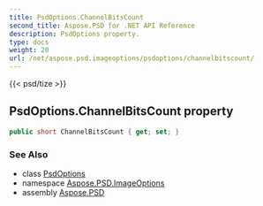 ```yaml
---
title: PsdOptions.ChannelBitsCount
second_title: Aspose.PSD for .NET API Reference
description: PsdOptions property. 
type: docs
weight: 20
url: /net/aspose.psd.imageoptions/psdoptions/channelbitscount/
---
```

{{< psd/tize >}}
## PsdOptions.ChannelBitsCount property

```csharp
public short ChannelBitsCount { get; set; }
```

### See Also

* class [PsdOptions](../)
* namespace [Aspose.PSD.ImageOptions](../../psdoptions/)
* assembly [Aspose.PSD](../../../)


